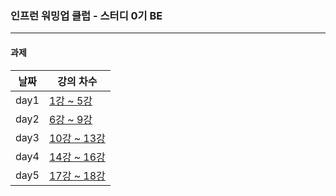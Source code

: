 ### 인프런 워밍업 클럽 - 스터디 0기 BE
---

#### 과제

| 날짜   | 강의 차수                                                            |
|------|------------------------------------------------------------------|
| day1 | [1강 ~ 5강](https://velog.io/@seolbin/인프런-워밍업-클럽-스터디-0기-BE-과제-1)   |
| day2 | [6강 ~ 9강](https://velog.io/@seolbin/인프런-워밍업-클럽-스터디-0기-BE-과제-2)   |
| day3 | [10강 ~ 13강](https://velog.io/@seolbin/인프런-워밍업-클럽-스터디-0기-BE-과제-3) |
| day4 | [14강 ~ 16강](https://velog.io/@seolbin/인프런-워밍업-클럽-스터디-0기-BE-과제-4) |
| day5 | [17강 ~ 18강](https://velog.io/@seolbin/인프런-워밍업-클럽-스터디-0기-BE-과제-5) |
